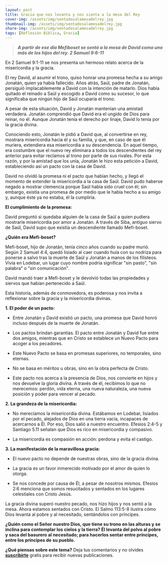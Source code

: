 ```yaml
---
layout: post
title: Gracia que nos levanta y nos sienta a la mesa del Rey
cover-img: /assets/img/sentadosalamesadelrey.jpg
thumbnail-img: /assets/img/sentadosalamesadelrey.jpg
share-img: /assets/img/sentadosalamesadelrey.jpg
tags: [Reflexión Bíblica, Gracia]
---
```

>***A partir de ese día Mefiboset se sentó a la mesa de David como uno más de los hijos del rey. 2 Samuel 9:6-11***

En 2 Samuel 9:1-11 se nos presenta un hermoso relato acerca de la misericordia y la gracia.

El rey David, al asumir el trono, quiso honrar una promesa hecha a su amigo Jonatán, quien ya había fallecido. Años atrás, Saúl, padre de Jonatán, persiguió implacablemente a David con la intención de matarlo. Dios había quitado el reinado a Saúl y escogido a David como su sucesor, lo que significaba que ningún hijo de Saúl ocuparía el trono.

A pesar de esta situación, David y Jonatán mantenían una amistad verdadera. Jonatán comprendió que David era el ungido de Dios para reinar, no él. Aunque Jonatán tenía el derecho por linaje, David lo tenía por la gracia divina.

Conociendo esto, Jonatán le pidió a David que, al convertirse en rey, mostrara misericordia hacia él y su familia, y que, en caso de que él muriera, extendiera esa misericordia a su descendencia. En aquel tiempo, era costumbre que el nuevo rey eliminara a todos los descendientes del rey anterior para evitar reclamos al trono por parte de sus rivales. Por esta razón, y por la amistad que los unía, Jonatán le hizo esta petición a David, estableciendo así un pacto con la casa de David.

David no olvidó la promesa ni el pacto que habían hecho, y llegó el momento de extender la misericordia a la casa de Saúl. David pudo haberse negado a mostrar clemencia porque Saúl había sido cruel con él; sin embargo, existía una promesa de por medio que le había hecho a su amigo y, aunque éste ya no estaba, él la cumpliría.

**El cumplimiento de la promesa:**

David preguntó si quedaba alguien de la casa de Saúl a quien pudiera mostrarle misericordia por amor a Jonatán. A través de Siba, antiguo siervo de Saúl, David supo que existía un descendiente llamado Mefi-boset.

**¿Quién era Mefi-boset?**

Mefi-boset, hijo de Jonatán, tenía cinco años cuando su padre murió. Según 2 Samuel 4:4, quedó lisiado al caer cuando huía con su nodriza para ponerse a salvo tras la muerte de Saúl y Jonatán a manos de los filisteos. Vivía en Lodebar, un lugar cuyo nombre podría significar "sin pasto", "sin palabra" o "sin comunicación".

David mandó traer a Mefi-boset y le devolvió todas las propiedades y siervos que habían pertenecido a Saúl.

Esta historia, además de conmovedora, es poderosa y nos invita a reflexionar sobre la gracia y la misericordia divinas.

**1. El poder de un pacto:**

-   Entre Jonatán y David existió un pacto, una promesa que David honró incluso después de la muerte de Jonatán.
    
-   Los pactos brindan garantías. El pacto entre Jonatán y David fue entre dos amigos, mientras que en Cristo se establece un Nuevo Pacto para acoger a los pecadores.
    
-   Este Nuevo Pacto se basa en promesas superiores, no temporales, sino eternas.
    
-   No se basa en méritos u obras, sino en la obra perfecta de Cristo.
    
-   Este pacto nos acerca a la presencia de Dios, nos convierte en hijos y nos devuelve la gloria divina. A través de él, recibimos lo que no merecemos: perdón, vida eterna, una nueva naturaleza, una nueva posición y poder para vencer al pecado.
    

**2. La grandeza de la misericordia:**

-   No merecíamos la misericordia divina. Estábamos en Lodebar, lisiados por el pecado, alejados de Dios en una tierra vacía, incapaces de acercarnos a Él. Por eso, Dios salió a nuestro encuentro. Efesios 2:4-5 y Santiago 5.11 señalan que Dios es rico en misericordia y compasivo.
    
-   La misericordia es compasión en acción: perdona y evita el castigo.
    

**3. La manifestación de la maravillosa gracia:**

-   El nuevo pacto no depende de nuestras obras, sino de la gracia divina.
    
-   La gracia es un favor inmerecido motivado por el amor de quien lo otorga.
    
-   Se nos concede por causa de Él, a pesar de nosotros mismos. Efesios 2:6 menciona que somos resucitados y sentados en los lugares celestiales con Cristo Jesús.
    

La gracia divina superó nuestro pecado, nos hizo hijos y nos sentó a la mesa. Ahora estamos sentados con Cristo. El Salmo 113:5-8 ilustra cómo Dios levanta al pobre y al necesitado, sentándolos con príncipes.

**¿Quién como el Señor nuestro Dios, que tiene su trono en las alturas y se inclina para contemplar los cielos y la tierra? Él levanta del polvo al pobre y saca del basurero al necesitado; para hacerlos sentar entre príncipes, entre los príncipes de su pueblo.**

**¿Qué piensas sobre este tema?** Deja tus comentarios y no olvides **[suscribirte](https://www.feedio.co/@jdanois)** gratis para recibir nuevas publicaciones.
<!--stackedit_data:
eyJoaXN0b3J5IjpbODY5NjQ1NTc0LC0xNjE3OTc5MDE3XX0=
-->
